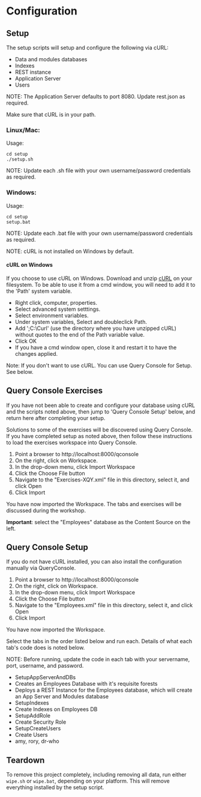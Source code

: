 # Configuration

## Setup

The setup scripts will setup and configure the following via cURL:

- Data and modules databases
- Indexes
- REST instance
- Application Server
- Users

NOTE: The Application Server defaults to port 8080.  Update rest.json as required.

Make sure that cURL is in your path. 

### Linux/Mac:

Usage: 

    cd setup
    ./setup.sh

NOTE: Update each .sh file with your own username/password credentials as required.

### Windows:

Usage: 

    cd setup
    setup.bat

NOTE: Update each .bat file with your own username/password credentials as required.

NOTE: cURL is not installed on Windows by default.

#### cURL on Windows

If you choose to use cURL on Windows. Download and unzip [cURL](https://curl.haxx.se/download.html) on your filesystem. To be able to use it from a cmd window, you will need to add it to the 'Path' system variable.

- Right click, computer, properties.
- Select advanced system setttings.
- Select environment variables.
- Under system variables, Select and doubleclick Path.
- Add ';C:\Curl' (use the directory where you have unzipped cURL) without quotes to the end of the Path variable value.
- Click OK
- If you have a cmd window open, close it and restart it to have the changes applied.

Note: If you don't want to use cURL. You can use Query Console for Setup.  See below.

## Query Console Exercises

If you have not been able to create and configure your database using cURL and the scripts noted above, then jump to 'Query Console Setup' below, and return here after completing your setup.  

Solutions to some of the exercises will be discovered using Query Console.  If you have completed setup as noted above, then follow these instructions to load the exercises workspace into Query Console.  

1. Point a browser to http://localhost:8000/qconsole
2. On the right, click on Workspace. 
3. In the drop-down menu, click Import Workspace
4. Click the Choose File button
5. Navigate to the "Exercises-XQY.xml" file in this directory, select it, and
   click Open
6. Click Import

You have now imported the Workspace.  The tabs and exercises will be discussed during the workshop. 

**Important**: select the "Employees" database as the Content Source on the 
left.

## Query Console Setup

If you do not have cURL installed, you can also install the configuration manually via QueryConsole.

1. Point a browser to http://localhost:8000/qconsole
2. On the right, click on Workspace. 
3. In the drop-down menu, click Import Workspace
4. Click the Choose File button
5. Navigate to the "Employees.xml" file in this directory, select it, and
   click Open
6. Click Import

You have now imported the Workspace.  
 
Select the tabs in the order listed below and run each. Details of what each tab's code does is noted below.

NOTE: Before running, update the code in each tab with your servername, port, username, and password.

- SetupAppServerAndDBs
 - Creates an Employees Database with it's requisite forests
 - Deploys a REST Instance for the Employees database, which will create an App Server and Modules database
- SetupIndexes
 - Create Indexes on Employees DB
- SetupAddRole
 - Create Security Role
- SetupCreateUsers
 - Create Users
 - amy, rory, dr-who

## Teardown

To remove this project completely, including removing all data, run either 
`wipe.sh` or `wipe.bat`, depending on your platform. This will remove 
everything installed by the setup script. 

